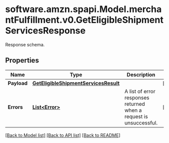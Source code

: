 # software.amzn.spapi.Model.merchantFulfillment.v0.GetEligibleShipmentServicesResponse
Response schema.

## Properties

Name | Type | Description | Notes
------------ | ------------- | ------------- | -------------
**Payload** | [**GetEligibleShipmentServicesResult**](GetEligibleShipmentServicesResult.md) |  | [optional] 
**Errors** | [**List&lt;Error&gt;**](Error.md) | A list of error responses returned when a request is unsuccessful. | [optional] 

[[Back to Model list]](../README.md#documentation-for-models) [[Back to API list]](../README.md#documentation-for-api-endpoints) [[Back to README]](../README.md)

